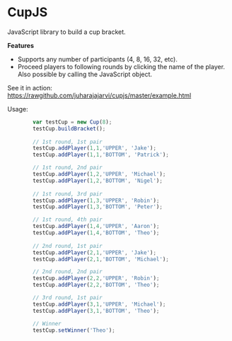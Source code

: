 CupJS
=====

JavaScript library to build a cup bracket.

**Features**
- Supports any number of participants (4, 8, 16, 32, etc).
- Proceed players to following rounds by clicking the name of the player. Also possible by calling the JavaScript object.

See it in action: https://rawgithub.com/juharajajarvi/cupjs/master/example.html

Usage:
```javascript
        var testCup = new Cup(8);
        testCup.buildBracket();
        
		// 1st round, 1st pair
        testCup.addPlayer(1,1,'UPPER', 'Jake');
        testCup.addPlayer(1,1,'BOTTOM', 'Patrick');

		// 1st round, 2nd pair
		testCup.addPlayer(1,2,'UPPER', 'Michael');
        testCup.addPlayer(1,2,'BOTTOM', 'Nigel');
		
		// 1st round, 3rd pair
		testCup.addPlayer(1,3,'UPPER', 'Robin');
        testCup.addPlayer(1,3,'BOTTOM', 'Peter');

		// 1st round, 4th pair
		testCup.addPlayer(1,4,'UPPER', 'Aaron');
        testCup.addPlayer(1,4,'BOTTOM', 'Theo');
		
		// 2nd round, 1st pair
        testCup.addPlayer(2,1,'UPPER', 'Jake');		
		testCup.addPlayer(2,1,'BOTTOM', 'Michael');

		// 2nd round, 2nd pair
        testCup.addPlayer(2,2,'UPPER', 'Robin');		
		testCup.addPlayer(2,2,'BOTTOM', 'Theo');		

		// 3rd round, 1st pair
        testCup.addPlayer(3,1,'UPPER', 'Michael');		
		testCup.addPlayer(3,1,'BOTTOM', 'Theo');

		// Winner
        testCup.setWinner('Theo');
		
```